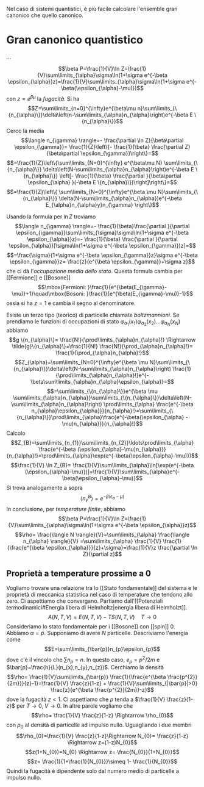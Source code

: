 Nel caso di sistemi quantistici, è più facile calcolare l'ensemble gran canonico che quello canonico.

# Gran canonico quantistico
...

$$\beta P=\frac{1}{V}\ln Z=\frac{1}{V}\sum\limits_{\alpha}\sigma\ln(1+\sigma e^{-\beta \epsilon_{\alpha}}z)=\frac{1}{V}\sum\limits_{\alpha}\sigma\ln(1+\sigma e^{-\beta(\epsilon_{\alpha}-\mu)})$$
con $z=e^{\beta \mu}$ la *fugacità*. Si ha
$$Z=\sum\limits_{n=0}^{\infty}e^{\beta\mu n}\sum\limits_{\{n_{\alpha}\}}\delta\left(n-\sum\limits_{\alpha}n_{\alpha}\right)e^{-\beta E \{n_{\alpha}\}}$$
Cerco la media
$$\langle n_{\gamma} \rangle=- \frac{\partial \ln Z}{\beta\partial \epsilon_{\gamma}}= \frac{1}{Z}\left\{- \frac{1}{\beta} \frac{\partial Z}{\beta\partial \epsilon_{\gamma}}\right\}=$$
$$=\frac{1}{Z}\left\{\sum\limits_{N=0}^{\infty} e^{\beta\mu N} \sum\limits_{\{n_{\alpha}\}} \delta\left(N-\sum\limits_{\alpha}n_{\alpha}\right)e^{-\beta E \{n_{\alpha}\}} \left[- \frac{1}{\beta} \frac{\partial }{\beta\partial \epsilon_{\alpha} }(-\beta E \{n_{\alpha}\})\right]\right\}=$$
$$=\frac{1}{Z}\left\{ \sum\limits_{N=0}^{\infty}e^{\beta \mu N}\sum\limits_{\{n_{\alpha}\}} \delta(N-\sum\limits_{\alpha}n_{\alpha})e^{-\beta E_{\alpha}n_{\alpha}y}n_{\gamma} \right\}$$

Usando la formula per $\ln Z$ troviamo
$$\langle n_{\gamma} \rangle=- \frac{1}{\beta}\frac{\partial }{\partial \epsilon_{\gamma}}\sum\limits_{\sigma}\sigma\ln(1+\sigma e^{-\beta \epsilon_{\alpha}}z)=- \frac{1}{\beta} \frac{\partial }{\partial \epsilon_{\alpha}}[\sigma\ln(1+\sigma e^{-\beta \epsilon_{\gamma}})z]=$$
$$=\frac{\sigma}{1+\sigma e^{-\beta \epsilon_{\gamma}}z}\sigma e^{-\beta \epsilon_{\gamma}}z= \frac{z}{e^{\beta \epsilon_{\gamma}}+\sigma z}$$
che ci dà l'*occupazione media dello stato*.
Questa formula cambia per [[Fermione]] e [[Bosone]]
$$\mbox{Fermioni: }\frac{1}{e^{\beta(E_{\gamma}-\mu)}+1}\quad\mbox{Bosoni: }\frac{1}{e^{\beta(E_{\gamma}-\mu)}-1}$$
ossia si ha $z=1$ e cambia il segno al denominatore.

Esiste un terzo tipo (teorico) di particelle chiamate *boltzmannioni*. Se prendiamo le funzioni di occupazioni di stato $\varphi_{\alpha_{1}}(x_{1})\varphi_{\alpha_{2}}(x_{2})\ldots\varphi_{\alpha_{N}}(x_{N})$ abbiamo
$$g \{n_{\alpha}\}= \frac{N!}{\prod\limits_{\alpha}n_{\alpha}!} \Rightarrow \tilde{g}\{n_{\alpha}\}=\frac{1}{N!} \frac{N!}{\prod_{\alpha}n_{\alpha}!}= \frac{1}{\prod_{\alpha}n_{\alpha}!}$$
$$Z_{\alpha}=\sum\limits_{N=0}^{\infty}e^{\beta \mu N}\sum\limits_{\{n_{\alpha}\}}\delta\left(N-\sum\limits_{\alpha}n_{\alpha}\right) \frac{1}{\prod\limits_{\alpha}n_{\alpha}!}e^{- \beta\sum\limits_{\alpha}n_{\alpha}\epsilon_{\alpha}}=$$
$$=\sum\limits_{\{n_{\alpha}\}}e^{\beta \mu \sum\limits_{\alpha}n_{\alpha}}\sum\limits_{\{n_{\alpha}\}}\delta\left(N-\sum\limits_{\alpha}n_{\alpha}\right) \prod\limits_{\alpha} \frac{e^{-\beta n_{\alpha}\epsilon_{\alpha}}}{n_{\alpha}!}=\sum\limits_{\{n_{\alpha}\}}\prod\limits_{\alpha}\frac{e^{-\beta(\epsilon_{\alpha} -\mu)n_{\alpha}}}{n_{\alpha}!}$$
Calcolo
$$Z_{B}=\sum\limits_{n_{1}}\sum\limits_{n_{2}}\ldots\prod\limits_{\alpha} \frac{e^{-\beta (\epsilon_{\alpha}-\mu)n_{\alpha}}}{n_{\alpha}!}=\prod\limits_{\alpha}\exp(e^{-\beta(\epsilon_{\alpha}-\mu)})$$
$$\frac{1}{V} \ln Z_{B}= \frac{1}{V}\sum\limits_{\alpha}\ln[\exp(e^{-\beta (\epsilon_{\alpha}-\mu)})]=\frac{1}{V}\sum\limits_{\alpha}e^{-\beta(\epsilon_{\alpha}-\mu)}$$
Si trova analogamente a sopra
$$\langle n_{\gamma}^{B} \rangle=e^{-\beta(\epsilon_\alpha-\mu)}$$
In conclusione, per *temperature finite*, abbiamo
$$\beta P=\frac{1}{V}\ln Z=\frac{1}{V}\sum\limits_{\alpha}\sigma\ln(1+\sigma e^{-\beta \epsilon_{\alpha}}z)$$
$$\rho= \frac{\langle N \rangle}{V}=\sum\limits_{\alpha} \frac{\langle n_{\alpha} \rangle}{V} =\sum\limits_{\alpha} \frac{1}{V} \frac{1}{\frac{e^{\beta \epsilon_{\alpha}}}{z}+\sigma}=\frac{1}{V}z \frac{\partial \ln Z}{\partial z}$$
## Proprietà a temperature prossime a 0
Vogliamo trovare una relazione tra lo [[Stato fondamentale]] del sistema e le proprietà di meccanica statistica nel caso di temperature che tendono allo zero. Ci aspettiamo che convergano. Partiamo dall'[[Potenziali termodinamici#Energia libera di Helmholtz|energia libera di Helmholzt]].
$$A(N,T,V)=E(N,T,V)-TS(N,T,V)\quad T \rightarrow 0$$
Consideriamo lo stato fondamentale per i [[Bosone]] con [[spin]] 0. Abbiamo $\alpha = \bar{p}$. Supponiamo di avere $N$ particelle. Descriviamo l'energia come
$$E=\sum\limits_{\bar{p}}n_{p}\epsilon_{p}$$
dove c'è il vincolo che $\sum n_{p}=n$. In questo caso, $e_{p}=p^{2}/2m$ e $\bar{p}=\frac{h}{L}(n_{x},n_{y},n_{z})$.
Cerchiamo la densità
$$\rho= \frac{1}{V}\sum\limits_{\bar{p}} \frac{1}{\frac{e^{\beta \frac{p^{2}}{2m}}}{z}-1}=\frac{1}{V} \frac{z}{1-z} + \frac{1}{V}\sum\limits_{|\bar{p}|>0} \frac{z}{e^{\beta \frac{p^{2}}{2m}}-z}$$
dove la fugacità $z<1$.
Ci aspettiamo che $\rho$ tenda a $\frac{1}{V} \frac{z}{1-z}$ per $T \rightarrow 0,\; V \rightarrow 0$. In altre parole vogliamo che
$$\rho= \frac{1}{V} \frac{z}{1-z} \Rightarrow \rho_{0}$$
con $\rho_{0}$ al densità di particelle ad impulso nullo.
Uguagliando i due membri
$$\rho_{0}=\frac{1}{V} \frac{z}{1-z}\Rightarrow N_{0}= \frac{z}{1-z} \Rightarrow z=(1-z)N_{0}$$
$$z(1+N_{0})=N_{0} \Rightarrow z= \frac{N_{0}}{1+N_{0}}$$
$$z= \frac{1}{1+\frac{1}{N_{0}}}\simeq 1- \frac{1}{N_{0}}$$
Quindi la fugacità è dipendente solo dal numero medio di particelle a impulso nullo.